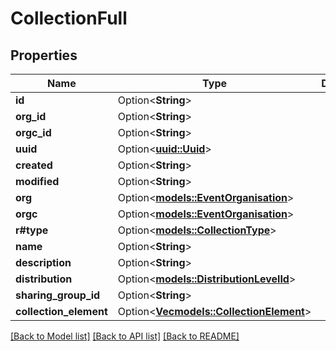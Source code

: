 # CollectionFull

## Properties

Name | Type | Description | Notes
------------ | ------------- | ------------- | -------------
**id** | Option<**String**> |  | [optional]
**org_id** | Option<**String**> |  | [optional]
**orgc_id** | Option<**String**> |  | [optional]
**uuid** | Option<[**uuid::Uuid**](uuid::Uuid.md)> |  | [optional]
**created** | Option<**String**> |  | [optional]
**modified** | Option<**String**> |  | [optional]
**org** | Option<[**models::EventOrganisation**](EventOrganisation.md)> |  | [optional]
**orgc** | Option<[**models::EventOrganisation**](EventOrganisation.md)> |  | [optional]
**r#type** | Option<[**models::CollectionType**](CollectionType.md)> |  | [optional]
**name** | Option<**String**> |  | [optional]
**description** | Option<**String**> |  | [optional]
**distribution** | Option<[**models::DistributionLevelId**](DistributionLevelId.md)> |  | [optional]
**sharing_group_id** | Option<**String**> |  | [optional]
**collection_element** | Option<[**Vec<models::CollectionElement>**](CollectionElement.md)> |  | [optional]

[[Back to Model list]](../README.md#documentation-for-models) [[Back to API list]](../README.md#documentation-for-api-endpoints) [[Back to README]](../README.md)


